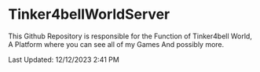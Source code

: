 # Tinker4bellWorldServer
This Github Repository is responsible
for the Function of Tinker4bell World,
A Platform where you can see all of my Games
And possibly more.

Last Updated: 12/12/2023 2:41 PM
